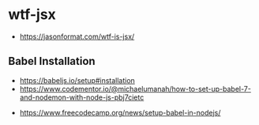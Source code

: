 # wtf-jsx

- https://jasonformat.com/wtf-is-jsx/

## Babel Installation

- https://babeljs.io/setup#installation
- https://www.codementor.io/@michaelumanah/how-to-set-up-babel-7-and-nodemon-with-node-js-pbj7cietc

* https://www.freecodecamp.org/news/setup-babel-in-nodejs/
